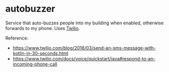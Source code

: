 # autobuzzer

Service that auto-buzzes people into my building when enabled, otherwise forwards to my phone. Uses [Twilio](https://www.twilio.com/).

Reference:
- https://www.twilio.com/blog/2018/03/send-an-sms-message-with-kotlin-in-30-seconds.html
- https://www.twilio.com/docs/voice/quickstart/java#respond-to-an-incoming-phone-call
